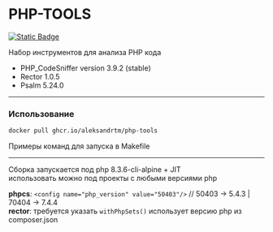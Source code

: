 # PHP-TOOLS

[![Static Badge](https://img.shields.io/badge/PHP_TOOLS-1.4%20(latest)-brightgreen?style=for-the-badge)](https://github.com/aleksandrtm/php-tools/pkgs/container/php-tools)

Набор инструментов для анализа PHP кода

- PHP_CodeSniffer version 3.9.2 (stable)
- Rector 1.0.5
- Psalm 5.24.0

---

### Использование

```bash
docker pull ghcr.io/aleksandrtm/php-tools
```

Примеры команд для запуска в Makefile

---

Сборка запускается под php 8.3.6-cli-alpine + JIT  
использовать можно под проекты с любыми версиями php

**phpcs**: `<config name="php_version" value="50403"/>` // 50403 -> 5.4.3 | 70404 -> 7.4.4    
**rector**: требуется указать `withPhpSets()` использует версию php из composer.json